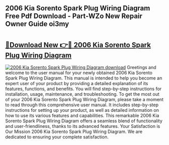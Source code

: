 ## 2006 Kia Sorento Spark Plug Wiring Diagram Free Pdf Download - Part-WZo New Repair Owner Guide oi3my

# <h2><a href="http://dfnmyi.blite.top/?on=2006+Kia+Sorento+Spark+Plug+Wiring+Diagram">🔗Download New 👉🔴 2006 Kia Sorento Spark Plug Wiring Diagram</a></h2>

[![2006 Kia Sorento Spark Plug Wiring Diagram download](https://i.imgur.com/lujVjoI.png)](http://dfnmyi.blite.top/?on=2006+Kia+Sorento+Spark+Plug+Wiring+Diagram)
Greetings and welcome to the user manual for your newly obtained 2006 Kia Sorento Spark Plug Wiring Diagram. This manual is intended to help you become an expert user of your product by providing a detailed explanation of its features, functions, and benefits. You will find step-by-step instructions for installation, usage, maintenance, and troubleshooting. To get the most out of your 2006 Kia Sorento Spark Plug Wiring Diagram, please take a moment to read through this comprehensive user manual. It includes step-by-step instructions for setting up your product, as well as detailed information on how to use its various features and capabilities. This remarkable 2006 Kia Sorento Spark Plug Wiring Diagram offers a seamless blend of functionality and user-friendliness, thanks to its advanced features. Your Satisfaction is Our Mission 2006 Kia Sorento Spark Plug Wiring Diagram. We are dedicated to ensuring your complete satisfaction.
